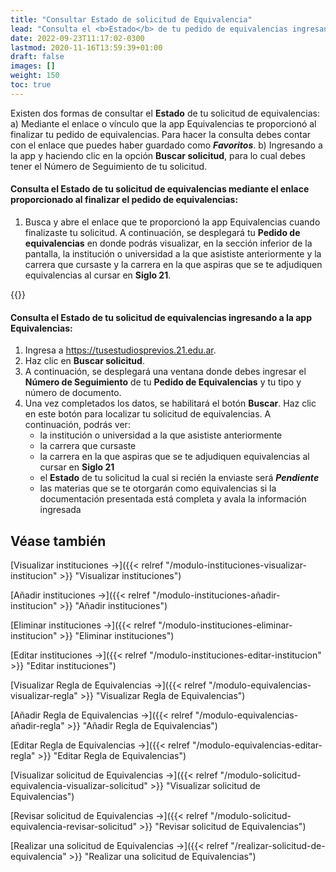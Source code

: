 ```yaml
---
title: "Consultar Estado de solicitud de Equivalencia"
lead: "Consulta el <b>Estado</b> de tu pedido de equivalencias ingresando al <i>Portal de Equivalencias</i> o directamente mediante el enlace proporcionado por la app al ingresar tu pedido."
date: 2022-09-23T11:17:02-0300
lastmod: 2020-11-16T13:59:39+01:00
draft: false
images: []
weight: 150
toc: true
---
```


Existen dos formas de consultar el **Estado** de tu solicitud de equivalencias:
    a) Mediante el enlace o vínculo que la app Equivalencias te proporcionó al finalizar tu pedido de equivalencias. Para hacer la consulta debes contar con el enlace que puedes haber guardado como **_Favoritos_**.
    b) Ingresando a la app y haciendo clic en la opción **Buscar solicitud**, para lo cual debes tener el Número de Seguimiento de tu solicitud.

#### Consulta el Estado de tu solicitud de equivalencias mediante el enlace proporcionado al finalizar el pedido de equivalencias:

1. Busca y abre	el enlace que te proporcionó la app Equivalencias cuando finalizaste tu solicitud. A continuación, se desplegará tu **Pedido de equivalencias** en donde podrás visualizar, en la sección inferior de la pantalla, la institución o universidad a la que asististe anteriormente y la carrera que cursaste y la carrera en la que aspiras que se te adjudiquen equivalencias al cursar en **Siglo 21**.

{{<note text="El Estado de tu solicitud puede ser <b>Pendiente</b>, <b>Aprobado</b>, o <b>Rechazado</b>.">}}

#### Consulta el Estado de tu solicitud de equivalencias ingresando a la app Equivalencias:

1. Ingresa a https://tusestudiosprevios.21.edu.ar.
2. Haz clic en **Buscar solicitud**.
3. A continuación, se desplegará una ventana donde debes ingresar el **Número de Seguimiento** de tu **Pedido de Equivalencias** y tu tipo y número de documento.
4. Una vez completados los datos, se habilitará el botón **Buscar**. Haz clic en este botón para localizar tu solicitud de equivalencias.
A continuación, podrás ver:
    - la institución o universidad a la que asististe anteriormente
    - la carrera que cursaste
    - la carrera en la que aspiras que se te adjudiquen equivalencias al cursar en **Siglo 21**
    - el **Estado** de tu solicitud la cual si recién la enviaste será **_Pendiente_**
    - las materias que se te otorgarán como equivalencias si la documentación presentada está completa y avala la información ingresada

## Véase también

[Visualizar instituciones →]({{< relref "/modulo-instituciones-visualizar-institucion" >}} "Visualizar instituciones")

[Añadir instituciones →]({{< relref "/modulo-instituciones-añadir-institucion" >}} "Añadir instituciones")

[Eliminar instituciones →]({{< relref "/modulo-instituciones-eliminar-institucion" >}} "Eliminar instituciones")

[Editar instituciones →]({{< relref "/modulo-instituciones-editar-institucion" >}} "Editar instituciones")

[Visualizar Regla de Equivalencias →]({{< relref "/modulo-equivalencias-visualizar-regla" >}} "Visualizar Regla de Equivalencias")

[Añadir Regla de Equivalencias →]({{< relref "/modulo-equivalencias-añadir-regla" >}} "Añadir Regla de Equivalencias")

[Editar Regla de Equivalencias →]({{< relref "/modulo-equivalencias-editar-regla" >}} "Editar Regla de Equivalencias")

[Visualizar solicitud de Equivalencias →]({{< relref "/modulo-solicitud-equivalencia-visualizar-solicitud" >}} "Visualizar solicitud de Equivalencias")

[Revisar solicitud de Equivalencias →]({{< relref "/modulo-solicitud-equivalencia-revisar-solicitud" >}} "Revisar solicitud de Equivalencias")

[Realizar una solicitud de Equivalencias →]({{< relref "/realizar-solicitud-de-equivalencia" >}} "Realizar una solicitud de Equivalencias")
